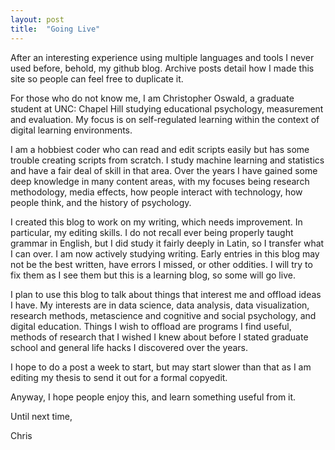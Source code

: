 ```yaml
---
layout: post
title:  "Going Live"
---
```


After an interesting experience using multiple languages and tools I never used before, behold, my github blog.  Archive posts detail how I made this site so people can feel free to duplicate it.  

For those who do not know me, I am Christopher Oswald, a graduate student at UNC: Chapel Hill studying educational psychology, measurement and evaluation.  My focus is on self-regulated learning within the context of digital learning environments.  

I am a hobbiest coder who can read and edit scripts easily but has some trouble creating scripts from scratch. I study machine learning and statistics and have a fair deal of skill in that area.  Over the years I have gained some deep knowledge in many content areas, with my focuses being research methodology, media effects, how people interact with technology, how people think, and the history of psychology.

I created this blog to work on my writing, which needs improvement.  In particular, my editing skills.  I do not recall ever being properly taught grammar in English, but I did study it fairly deeply in Latin, so I transfer what I can over.  I am now actively studying writing.  Early entries in this blog may not be the best written, have errors I missed, or other oddities.  I will try to fix them as I see them but this is a learning blog, so some will go live.

I plan to use this blog to talk about things that interest me and offload ideas I have.  My interests are in data science, data analysis, data visualization, research methods, metascience and cognitive and social psychology, and digital education.  Things I wish to offload are programs I find useful, methods of research that I wished I knew about before I stated graduate school and general life hacks I discovered over the years.

I hope to do a post a week to start, but may start slower than that as I am editing my thesis to send it out for a formal copyedit.  

Anyway, I hope people enjoy this, and learn something useful from it.

Until next time, 

Chris
